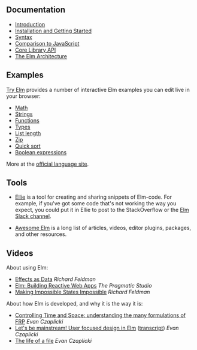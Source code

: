 ## Documentation

- [Introduction](https://guide.elm-lang.org)
- [Installation and Getting Started](https://guide.elm-lang.org/install.html)
- [Syntax](https://guide.elm-lang.org/core_language.html)
- [Comparison to JavaScript](http://elm-lang.org/docs/from-javascript)
- [Core Library API](http://package.elm-lang.org/packages/elm-lang/core/latest/)
- [The Elm Architecture](https://guide.elm-lang.org/architecture/)


## Examples

[Try Elm](http://elm-lang.org/try) provides a number of interactive Elm examples you can edit live in your browser:

- [Math](http://elm-lang.org/examples/math)
- [Strings]()
- [Functions](http://elm-lang.org/examples/define-functions)
- [Types](http://elm-lang.org/examples/types)
- [List length](http://elm-lang.org/examples/length)
- [Zip](http://elm-lang.org/examples/zip)
- [Quick sort](http://elm-lang.org/examples/quick-sort)
- [Boolean expressions](http://elm-lang.org/examples/boolean-expressions)

More at the [official language site](elm-lang.org/examples).


## Tools

- [Ellie](https://ellie-app.com/new) is a tool for creating and
  sharing snippets of Elm-code. For example, if you've got some code
  that's not working the way you expect, you could put it in Ellie to
  post to the StackOverflow or the [Elm Slack
  channel](https://elmlang.herokuapp.com/).

- [Awesome Elm](https://github.com/isRuslan/awesome-elm) is a long
  list of articles, videos, editor plugins, packages, and other
  resources.


## Videos

About using Elm:

- [Effects as Data](https://www.youtube.com/watch?v=6EdXaWfoslc) *Richard Feldman*
- [Elm: Building Reactive Web Apps](https://pragmaticstudio.com/elm) *The Pragmatic Studio*
- [Making Impossible States Impossible](https://www.youtube.com/watch?v=IcgmSRJHu_8) *Richard Feldman*

About how Elm is developed, and why it is the way it is:

- [Controlling Time and Space: understanding the many formulations of FRP](https://www.youtube.com/watch?v=Agu6jipKfYw) *Evan Czaplicki*
- [Let's be mainstream! User focused design in Elm](https://www.youtube.com/watch?v=oYk8CKH7OhE) ([transcript](http://www.elmbark.com/2016/03/16/mainstream-elm-user-focused-design)) *Evan Czaplicki*
- [The life of a file](https://www.youtube.com/watch?v=XpDsk374LDE) *Evan Czaplicki*
